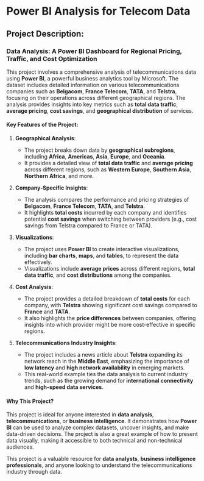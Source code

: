 # Power BI Analysis for Telecom Data



## Project Description: 
### Data Analysis: A Power BI Dashboard for Regional Pricing, Traffic, and Cost Optimization

This project involves a comprehensive analysis of telecommunications data using **Power BI**, a powerful business analytics tool by Microsoft. The dataset includes detailed information on various telecommunications companies such as **Belgacom**, **France Telecom**, **TATA**, and **Telstra**, focusing on their operations across different geographical regions. The analysis provides insights into key metrics such as **total data traffic**, **average pricing**, **cost savings**, and **geographical distribution** of services.

#### Key Features of the Project:

1. **Geographical Analysis**:
   - The project breaks down data by **geographical subregions**, including **Africa**, **Americas**, **Asia**, **Europe**, and **Oceania**.
   - It provides a detailed view of **total data traffic** and **average pricing** across different regions, such as **Western Europe**, **Southern Asia**, **Northern Africa**, and more.

2. **Company-Specific Insights**:
   - The analysis compares the performance and pricing strategies of **Belgacom**, **France Telecom**, **TATA**, and **Telstra**.
   - It highlights **total costs** incurred by each company and identifies potential **cost savings** when switching between providers (e.g., cost savings from Telstra compared to France or TATA).

3. **Visualizations**:
   - The project uses **Power BI** to create interactive visualizations, including **bar charts**, **maps**, and **tables**, to represent the data effectively.
   - Visualizations include **average prices** across different regions, **total data traffic**, and **cost distributions** among the companies.

4. **Cost Analysis**:
   - The project provides a detailed breakdown of **total costs** for each company, with **Telstra** showing significant cost savings compared to **France** and **TATA**.
   - It also highlights the **price differences** between companies, offering insights into which provider might be more cost-effective in specific regions.

5. **Telecommunications Industry Insights**:
   - The project includes a news article about **Telstra** expanding its network reach in the **Middle East**, emphasizing the importance of **low latency** and **high network availability** in emerging markets.
   - This real-world example ties the data analysis to current industry trends, such as the growing demand for **international connectivity** and **high-speed data services**.

#### Why This Project?
This project is ideal for anyone interested in **data analysis**, **telecommunications**, or **business intelligence**. It demonstrates how **Power BI** can be used to analyze complex datasets, uncover insights, and make data-driven decisions. The project is also a great example of how to present data visually, making it accessible to both technical and non-technical audiences.


This project is a valuable resource for **data analysts**, **business intelligence professionals**, and anyone looking to understand the telecommunications industry through data.
